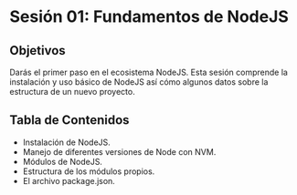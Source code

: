 # Sesión 01: Fundamentos de NodeJS

## Objetivos
Darás el primer paso en el ecosistema NodeJS. Esta sesión comprende la instalación y uso básico de NodeJS así cómo algunos datos sobre la estructura de un nuevo proyecto.

## Tabla de Contenidos

- Instalación de NodeJS.
- Manejo de diferentes versiones de Node con NVM.
- Módulos de NodeJS.
- Estructura de los módulos propios.
- El archivo package.json.


